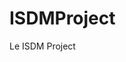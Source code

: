 # ISDMProject
Le ISDM Project

[logo]: https://github.com/adam-p/markdown-here/raw/master/src/common/images/icon48.png "Logo Title Text 2"
